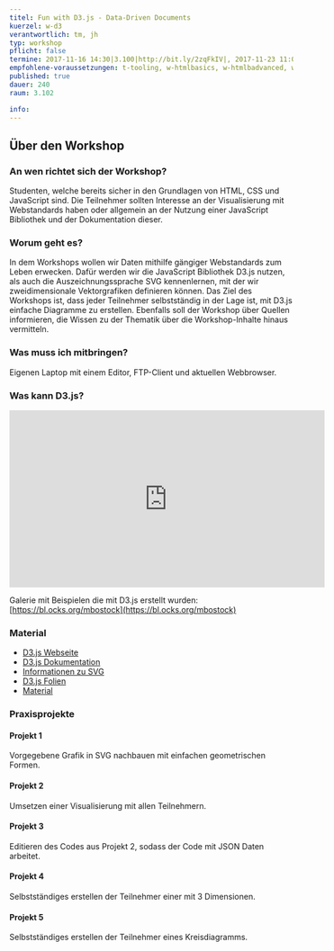 ```yaml
---
titel: Fun with D3.js - Data-Driven Documents
kuerzel: w-d3
verantwortlich: tm, jh
typ: workshop
pflicht: false
termine: 2017-11-16 14:30|3.100|http://bit.ly/2zqFkIV|, 2017-11-23 11:00|3.100||
empfohlene-voraussetzungen: t-tooling, w-htmlbasics, w-htmlbadvanced, w-jsbasics, w-jsadvanced
published: true
dauer: 240
raum: 3.102

info:
---
```


## Über den Workshop

### An wen richtet sich der Workshop?
Studenten, welche bereits sicher in den Grundlagen von HTML, CSS und JavaScript sind. Die Teilnehmer sollten Interesse an der Visualisierung mit Webstandards haben oder allgemein an der Nutzung einer JavaScript Bibliothek und der Dokumentation dieser.

### Worum geht es?
In dem Workshops wollen wir Daten mithilfe gängiger Webstandards zum Leben erwecken. Dafür werden wir die JavaScript Bibliothek D3.js nutzen, als auch die Auszeichnungssprache SVG kennenlernen, mit der wir zweidimensionale Vektorgrafiken definieren können. Das Ziel des Workshops ist, dass jeder Teilnehmer selbstständig in der Lage ist, mit D3.js einfache Diagramme zu erstellen. Ebenfalls soll der Workshop über Quellen informieren, die Wissen zu der Thematik über die Workshop-Inhalte hinaus vermitteln.  

### Was muss ich mitbringen?
Eigenen Laptop mit einem Editor, FTP-Client und aktuellen Webbrowser.

### Was kann D3.js?
<iframe width="560" height="315" src="https://www.youtube.com/embed/rJp_GDtLKjo" frameborder="0" gesture="media" allowfullscreen></iframe>

Galerie mit Beispielen die mit D3.js erstellt wurden: [https://bl.ocks.org/mbostock](https://bl.ocks.org/mbostock)

### Material
- [D3.js Webseite](https://d3js.org/)
- [D3.js Dokumentation](https://github.com/d3/d3/blob/master/API.md)
- [Informationen zu SVG](https://developer.mozilla.org/en-US/docs/Web/SVG)
- [D3.js Folien](https://th-koeln.github.io/mi-bachelor-wba1/slides/d3-workshop/index.html)
- [Material](https://th-koeln.github.io/mi-bachelor-wba1/download/d3_material.zip)

### Praxisprojekte

#### Projekt 1
Vorgegebene Grafik in SVG nachbauen mit einfachen geometrischen Formen.

#### Projekt 2
Umsetzen einer Visualisierung mit allen Teilnehmern.

#### Projekt 3
Editieren des Codes aus Projekt 2, sodass der Code mit JSON Daten arbeitet.

#### Projekt 4
Selbstständiges erstellen der Teilnehmer einer mit 3 Dimensionen.

#### Projekt 5
Selbstständiges erstellen der Teilnehmer eines Kreisdiagramms.
